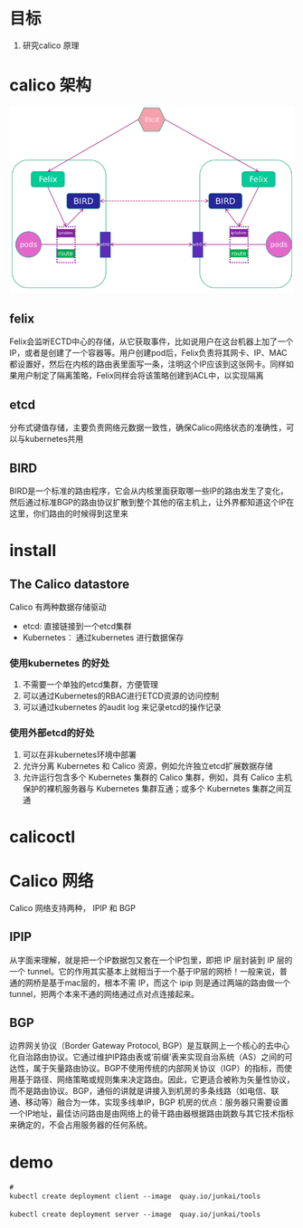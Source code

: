

# 目标

1. 研究calico 原理





# calico 架构



![calico-architecture](./calico.assets/calico-architecture.png)



## felix

Felix会监听ECTD中心的存储，从它获取事件，比如说用户在这台机器上加了一个IP，或者是创建了一个容器等。用户创建pod后，Felix负责将其网卡、IP、MAC都设置好，然后在内核的路由表里面写一条，注明这个IP应该到这张网卡。同样如果用户制定了隔离策略，Felix同样会将该策略创建到ACL中，以实现隔离



## etcd

分布式键值存储，主要负责网络元数据一致性，确保Calico网络状态的准确性，可以与kubernetes共用



## BIRD

BIRD是一个标准的路由程序，它会从内核里面获取哪一些IP的路由发生了变化，然后通过标准BGP的路由协议扩散到整个其他的宿主机上，让外界都知道这个IP在这里，你们路由的时候得到这里来



# install



## The Calico datastore

Calico 有两种数据存储驱动

* etcd: 直接链接到一个etcd集群
* Kubernetes： 通过kubernetes 进行数据保存

### 使用kubernetes 的好处

1. 不需要一个单独的etcd集群，方便管理
2. 可以通过Kubernetes的RBAC进行ETCD资源的访问控制
3. 可以通过kubernetes 的audit log 来记录etcd的操作记录

### 使用外部etcd的好处

1. 可以在非kubernetes环境中部署
2. 允许分离 Kubernetes 和 Calico 资源，例如允许独立etcd扩展数据存储
3. 允许运行包含多个 Kubernetes 集群的 Calico 集群，例如，具有 Calico 主机保护的裸机服务器与 Kubernetes 集群互通；或多个 Kubernetes 集群之间互通







# calicoctl





# Calico 网络



Calico 网络支持两种， IPIP 和 BGP



## IPIP

从字面来理解，就是把一个IP数据包又套在一个IP包里，即把 IP 层封装到 IP 层的一个 tunnel。它的作用其实基本上就相当于一个基于IP层的网桥！一般来说，普通的网桥是基于mac层的，根本不需 IP，而这个 ipip 则是通过两端的路由做一个 tunnel，把两个本来不通的网络通过点对点连接起来。 

 

## BGP

边界网关协议（Border Gateway Protocol, BGP）是互联网上一个核心的去中心化自治路由协议。它通过维护IP路由表或‘前缀’表来实现自治系统（AS）之间的可达性，属于矢量路由协议。BGP不使用传统的内部网关协议（IGP）的指标，而使用基于路径、网络策略或规则集来决定路由。因此，它更适合被称为矢量性协议，而不是路由协议。BGP，通俗的讲就是讲接入到机房的多条线路（如电信、联通、移动等）融合为一体，实现多线单IP，BGP 机房的优点：服务器只需要设置一个IP地址，最佳访问路由是由网络上的骨干路由器根据路由跳数与其它技术指标来确定的，不会占用服务器的任何系统。





# demo

```
# 
kubectl create deployment client --image  quay.io/junkai/tools

kubectl create deployment server --image  quay.io/junkai/tools
```



